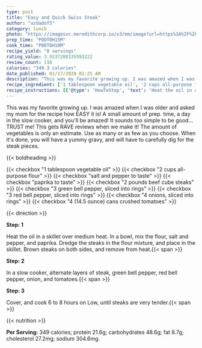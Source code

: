 ```yaml
---
type: post
title: "Easy and Quick Swiss Steak"
author: "azdadof5"
category: lunch
photo: "https://imagesvc.meredithcorp.io/v3/mm/image?url=https%3A%2F%2Fimages.media-allrecipes.com%2Fuserphotos%2F101305.jpg"
prep_time: "P0DT0H15M"
cook_time: "P0DT8H10M"
recipe_yield: "8 servings"
rating_value: 3.9237288135593222
review_count: 118
calories: "349.3 calories"
date_published: 01/17/2020 01:25 AM
description: "This was my favorite growing up. I was amazed when I was older and asked my mom for the recipe how EASY it is! A small amount of prep. time, a day in the slow cooker, and you'll be amazed! It sounds too simple to be good... TRUST me! This gets RAVE reviews when we make it! The amount of vegetables is only an estimate. Use as many or as few as you choose. When it's done, you will have a yummy gravy, and will have to carefully dig for the steak pieces."
recipe_ingredient: ['1 tablespoon vegetable oil', '2 cups all-purpose flour', 'salt and pepper to taste', 'paprika to taste', '2 pounds beef cube steaks', '3 green bell pepper, sliced into rings', '3 red bell pepper, sliced into rings', '4 onions, sliced into rings', '4 (14.5 ounce) cans crushed tomatoes']
recipe_instructions: [{'@type': 'HowToStep', 'text': 'Heat the oil in a skillet over medium heat. In a bowl, mix the flour, salt and pepper, and paprika. Dredge the steaks in the flour mixture, and place in the skillet. Brown steaks on both sides, and remove from heat.\n'}, {'@type': 'HowToStep', 'text': 'In a slow cooker, alternate layers of steak, green bell pepper, red bell pepper, onion, and tomatoes.\n'}, {'@type': 'HowToStep', 'text': 'Cover, and cook 6 to 8 hours on Low, until steaks are very tender.\n'}]
---
```


This was my favorite growing up. I was amazed when I was older and asked my mom for the recipe how EASY it is! A small amount of prep. time, a day in the slow cooker, and you'll be amazed! It sounds too simple to be good... TRUST me! This gets RAVE reviews when we make it! The amount of vegetables is only an estimate. Use as many or as few as you choose. When it's done, you will have a yummy gravy, and will have to carefully dig for the steak pieces. 

{{< boldheading >}}

{{< checkbox "1 tablespoon vegetable oil" >}}
{{< checkbox "2 cups all-purpose flour" >}}
{{< checkbox "salt and pepper to taste" >}}
{{< checkbox "paprika to taste" >}}
{{< checkbox "2 pounds beef cube steaks" >}}
{{< checkbox "3  green bell pepper, sliced into rings" >}}
{{< checkbox "3  red bell pepper, sliced into rings" >}}
{{< checkbox "4  onions, sliced into rings" >}}
{{< checkbox "4 (14.5 ounce) cans crushed tomatoes" >}}


{{< direction >}}

**Step: 1**

Heat the oil in a skillet over medium heat. In a bowl, mix the flour, salt and pepper, and paprika. Dredge the steaks in the flour mixture, and place in the skillet. Brown steaks on both sides, and remove from heat.{{< span >}}

**Step: 2**

In a slow cooker, alternate layers of steak, green bell pepper, red bell pepper, onion, and tomatoes.{{< span >}}

**Step: 3**

Cover, and cook 6 to 8 hours on Low, until steaks are very tender.{{< span >}}

{{< nutrition >}}

**Per Serving:** 349 calories; protein 21.6g; carbohydrates 48.6g; fat 8.7g; cholesterol 27.2mg; sodium 304.6mg.